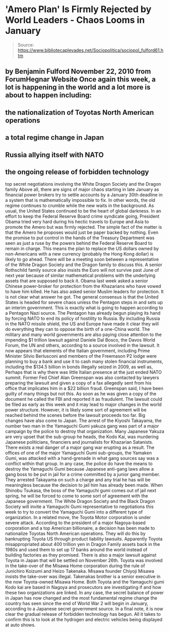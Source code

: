 # 'Amero Plan' Is Firmly Rejected by World Leaders - Chaos Looms in January

> Source: https://www.bibliotecapleyades.net/Sociopolitica/sociopol_fulford61.htm

by Benjamin Fulford
November 22, 2010
from
ForumHegnar Website
Once again this week, a lot is happening in the
world and a lot more is about to happen including:
-
the nationalization of Toyotas North
American operations
-
a total regime change in Japan
-
Russia allying
itself with NATO
-
the ongoing release of forbidden technology
-
top
secret negotiations involving the White Dragon Society and the Dragon
family
Above all, there are signs of major chaos
starting in late January as financial power brokers try to settle accounts
by a January 30th deadline in a system that is mathematically
impossible to fix.
In other words, the old regime continues to
crumble while the new waits in the background.
As usual, the United States continued to be the heart of global darkness.
In
an effort to keep the
Federal Reserve Board crime syndicate
going, President
Obama tried very hard during his hectic
travels to Europe and Asia to promote
the Amero but was firmly rejected. The
simple fact of the matter is that the Amero he proposes would just be paper
backed by nothing.
Even the promise to put control in the hands of
the Treasury Department was seen as just a ruse by the powers behind the
Federal Reserve Board to remain in charge. This means the plan to replace
the US dollars owned by non-Americans with a new currency (probably the Hong
Kong dollar) is likely to go ahead.
There will be a meeting soon between a
representative of the
White Dragon Society
and the Dragon family to discuss this.
A senior
Rothschild family source also insists the Euro will not survive
past June of next year because of similar mathematical problems with the
underlying assets that are supposed to back it.
Obama last week asked a senior Chinese power-broker for protection from the
Khazarians who have vowed to have him killed. He has also asked senior
Muslim leaders for protection. It is not clear what answer he got.
The general consensus is that the United States is headed for severe chaos
unless the Pentagon steps in and sets up an interim government. This is
exactly what is going to happen according to a Pentagon Nazi source.
The Pentagon has already begun playing its hand by forcing NATO to end its
policy of hostility to Russia. By including Russia in the NATO missile
shield, the US and Europe have made it clear they will do everything they
can to oppose the birth of a one-China world.
The military and many world governments are also paying close attention to
the impending $1 trillion lawsuit against
Daniele Dal Bosco, the Davos World Forum, the UN and others,
according to a source involved in the lawsuit.
It now appears that elements of the Italian government, including Prime
Minister Silvio Berlusconi and members of the
Freemason P2 lodge were
planning to buy a bank and use it to cash many stolen financial instruments,
including the $134.5 billion in bonds illegally seized in 2009, as well as,
Perhaps that is why there was little Italian
presence at the just ended NATO summit.
Former Fed Chief Alan Greenspan was also contacted by lawyers
preparing the lawsuit and given a copy of a fax allegedly sent from his
office that implicates him in a $22 billion fraud.
Greenspan said,
I have been guilty of many
things but not this.
As soon as he was given a copy of the document
he called the FBI and reported it as fraudulent.
The lawsuit could be filed as early as this week
and it may lead to major changes in the world power structure. However, it
is likely some sort of agreement will be reached behind the scenes before
the lawsuit proceeds too far.
Big changes have also come to Japan.
The arrest of the Kiyoshi Takayama,
the number two man in the
Yamaguchi Gumi yakuza gang was part of a major
campaign by the police to destroy that organization. Many Japanese Yakuza
are very upset that the sub-group he heads, the Kodo Kai, was murdering
Japanese politicians, financiers and journalists for Khazarian Satanists.
There exists a real danger of a major gang war erupting as a result. The
offices of one of the major Yamaguchi Gumi sub-groups, the Yamaken Gumi, was
attacked with a hand-grenade in what gang sources say was a conflict within
that group.
In any case, the police do have the means to destroy the Yamaguchi Gumi
because Japanese anti-gang laws allow a gang boss to be put in jail for a
crime committed by a junior gang member.
They arrested Takayama on such a charge and any
trial he has will be meaningless because the decision to jail him has
already been made. When Shinobu Tsukasa, the boss of the Yamaguchi gumi
comes out of jail next spring, he will be forced to come to some sort of
agreement with the Japanese government.
The
White Dragon Society and the
Black Dragon Society will invite a
Yamaguchi Gumi representative to negotiations this week to try to convert
the Yamaguchi Gumi into a different type of organization.
In a related move, the Toyota Motor corporation is under severe attack.
According to the president of a major Nagoya-based corporation and a top
American billionaire, a decision has been made to nationalize Toyotas North
American operations. They will do this by bankrupting Toyota US through
product liability lawsuits.
Apparently Toyota misappropriated about 400 trillion yen in Dragon Family
assets back in the 1980s and used them to set up 17 banks around the world
instead of building factories as they promised. There is also a major
lawsuit against Toyota in Japan that will be settled on November 26th.
Toyota was involved in the take-over of the Misawa Home corporation during
the rule of Junichiro Koizumi and Heizo Takenaka. Misawa founder Chiyoji
Misawa insists the take-over was illegal.
Takenakas brother is a senior
executive in the now Toyota-owned Misawa Home.
Both Toyota and the Yamaguchi gumi
Kodo kai are based in Nagoya and
prosecutors are investigating if and how these two organizations are linked.
In any case, the secret balance of power in Japan has now changed and the
most fundamental regime change the country has seen since the end of World
War 2 will begin in January, according to a Japanese secret government
source.
In a final note, it is now clear the gradual release of forbidden technology
has begun.
All it takes to confirm this is to look at the
hydrogen and
electric vehicles being displayed at auto shows.
